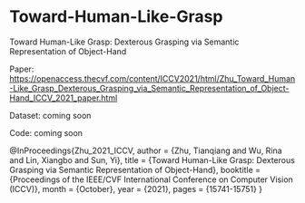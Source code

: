 # Toward-Human-Like-Grasp
Toward Human-Like Grasp: Dexterous Grasping via Semantic Representation of Object-Hand

Paper: https://openaccess.thecvf.com/content/ICCV2021/html/Zhu_Toward_Human-Like_Grasp_Dexterous_Grasping_via_Semantic_Representation_of_Object-Hand_ICCV_2021_paper.html

Dataset: coming soon

Code: coming soon

@InProceedings{Zhu_2021_ICCV,
    author    = {Zhu, Tianqiang and Wu, Rina and Lin, Xiangbo and Sun, Yi},
    title     = {Toward Human-Like Grasp: Dexterous Grasping via Semantic Representation of Object-Hand},
    booktitle = {Proceedings of the IEEE/CVF International Conference on Computer Vision (ICCV)},
    month     = {October},
    year      = {2021},
    pages     = {15741-15751}
}
